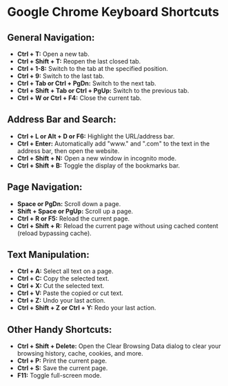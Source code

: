 # Google Chrome Keyboard Shortcuts

## General Navigation:
- **Ctrl + T:** Open a new tab.
- **Ctrl + Shift + T:** Reopen the last closed tab.
- **Ctrl + 1-8:** Switch to the tab at the specified position.
- **Ctrl + 9:** Switch to the last tab.
- **Ctrl + Tab or Ctrl + PgDn:** Switch to the next tab.
- **Ctrl + Shift + Tab or Ctrl + PgUp:** Switch to the previous tab.
- **Ctrl + W or Ctrl + F4:** Close the current tab.

## Address Bar and Search:
- **Ctrl + L or Alt + D or F6:** Highlight the URL/address bar.
- **Ctrl + Enter:** Automatically add "www." and ".com" to the text in the address bar, then open the website.
- **Ctrl + Shift + N:** Open a new window in incognito mode.
- **Ctrl + Shift + B:** Toggle the display of the bookmarks bar.

## Page Navigation:
- **Space or PgDn:** Scroll down a page.
- **Shift + Space or PgUp:** Scroll up a page.
- **Ctrl + R or F5:** Reload the current page.
- **Ctrl + Shift + R:** Reload the current page without using cached content (reload bypassing cache).

## Text Manipulation:
- **Ctrl + A:** Select all text on a page.
- **Ctrl + C:** Copy the selected text.
- **Ctrl + X:** Cut the selected text.
- **Ctrl + V:** Paste the copied or cut text.
- **Ctrl + Z:** Undo your last action.
- **Ctrl + Shift + Z or Ctrl + Y:** Redo your last action.

## Other Handy Shortcuts:
- **Ctrl + Shift + Delete:** Open the Clear Browsing Data dialog to clear your browsing history, cache, cookies, and more.
- **Ctrl + P:** Print the current page.
- **Ctrl + S:** Save the current page.
- **F11:** Toggle full-screen mode.
